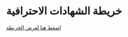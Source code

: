 # خريطة الشهادات الاحترافية

[اضغط هنا لعرض الخريطة](https://partners.comptia.org/docs/default-source/resources/it-certification-roadmap-8-5x11-print0c3c382c09d76fc19da8ff0a002c2329)
